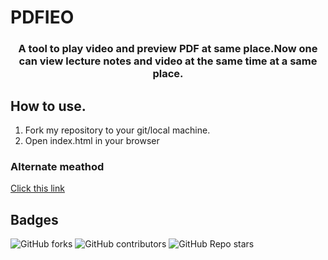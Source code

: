 # PDFIEO
<h3 align="center">A tool to play video and preview PDF at same place.Now one can view lecture notes and video at the same time at a same place.</h3>
<h2>How to use.</h2>
<ol>
<li>Fork my repository to your git/local machine.</li>
<li>Open index.html in your browser</li>
</ol>
<h3>Alternate meathod</h3>
<a href="#">Click this link</a>
<h2>Badges</h2>
<img alt="GitHub forks" src="https://img.shields.io/github/forks/hawkjack1729/PDFIEO?style=plastic" style="display:inline-block;">
<img alt="GitHub contributors" src="https://img.shields.io/github/contributors/hawkjack1729/PDFIEO?style=plastic">
<img alt="GitHub Repo stars" src="https://img.shields.io/github/stars/hawkjack1729/PDFIEO?style=plastic">

